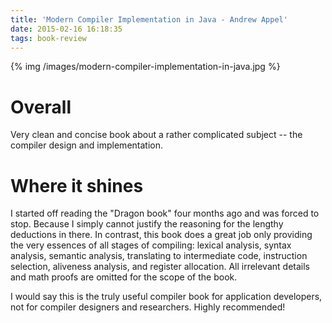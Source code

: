 ```yaml
---
title: 'Modern Compiler Implementation in Java - Andrew Appel' 
date: 2015-02-16 16:18:35
tags: book-review
---
```


{% img /images/modern-compiler-implementation-in-java.jpg %}

Overall
===
Very clean and concise book about a rather complicated subject -- the compiler design and implementation.

Where it shines
===
I started off reading the "Dragon book" four months ago and was forced to stop. Because I simply cannot justify the reasoning for the lengthy deductions in there. In contrast, this book does a great job only providing the very essences of all stages of compiling: lexical analysis, syntax analysis, semantic analysis, translating to intermediate code, instruction selection, aliveness analysis, and register allocation. All irrelevant details and math proofs are omitted for the scope of the book.

I would say this is the truly useful compiler book for application developers, not for compiler designers and researchers. Highly recommended!

